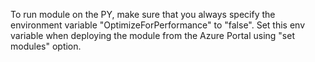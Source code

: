 To run module on the PY, make sure that you always specify the environment variable "OptimizeForPerformance" to "false".
Set this env variable when deploying the module from the Azure Portal using "set modules" option.


